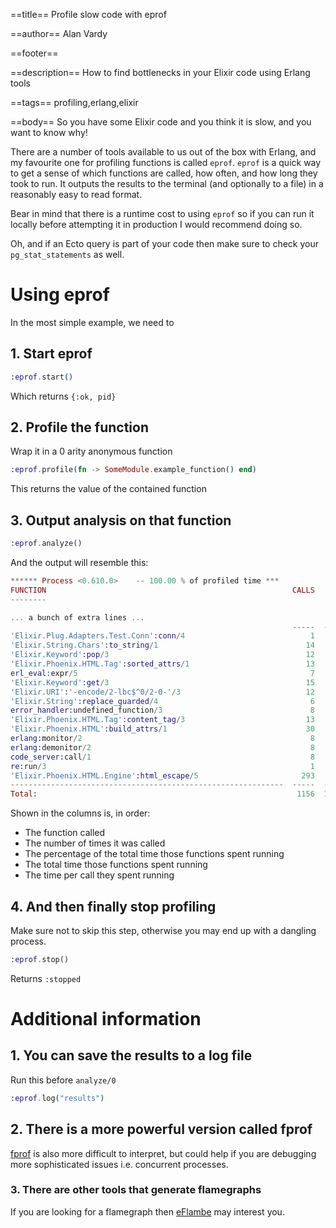 ==title==
Profile slow code with eprof

==author==
Alan Vardy

==footer==

==description==
How to find bottlenecks in your Elixir code using Erlang tools

==tags==
profiling,erlang,elixir

==body==
So you have some Elixir code and you think it is slow, and you want to know why!

There are a number of tools available to us out of the box with Erlang, and my favourite one for profiling functions is called `eprof`. `eprof` is a quick way to get a sense of which functions are called, how often, and how long they took to run. It outputs the results to the terminal (and optionally to a file) in a reasonably easy to read format.

Bear in mind that there is a runtime cost to using `eprof` so if you can run it locally before attempting it in production I would recommend doing so.

Oh, and if an Ecto query is part of your code then make sure to check your `pg_stat_statements` as well.

# Using eprof

In the most simple example, we need to

## 1. Start eprof

```elixir
:eprof.start()
```

Which returns `{:ok, pid}`

## 2. Profile the function

Wrap it in a 0 arity anonymous function

```elixir
:eprof.profile(fn -> SomeModule.example_function() end)
```

This returns the value of the contained function

## 3. Output analysis on that function

```elixir
:eprof.analyze()
```

And the output will resemble this:

```elixir
****** Process <0.610.0>    -- 100.00 % of profiled time *** 
FUNCTION                                                       CALLS        %  TIME  [uS / CALLS]
-------- 

... a bunch of extra lines ...      
                                                               -----  -------  ----  [----------]
'Elixir.Plug.Adapters.Test.Conn':conn/4                            1     1.43     5  [      5.00]
'Elixir.String.Chars':to_string/1                                 14     1.43     5  [      0.36]
'Elixir.Keyword':pop/3                                            12     1.72     6  [      0.50]
'Elixir.Phoenix.HTML.Tag':sorted_attrs/1                          13     1.72     6  [      0.46]
erl_eval:expr/5                                                    7     2.01     7  [      1.00]
'Elixir.Keyword':get/3                                            15     2.01     7  [      0.47]
'Elixir.URI':'-encode/2-lbc$^0/2-0-'/3                            12     2.01     7  [      0.58]
'Elixir.String':replace_guarded/4                                  6     2.01     7  [      1.17]
error_handler:undefined_function/3                                 8     2.29     8  [      1.00]
'Elixir.Phoenix.HTML.Tag':content_tag/3                           13     2.29     8  [      0.62]
'Elixir.Phoenix.HTML':build_attrs/1                               30     2.58     9  [      0.30]
erlang:monitor/2                                                   8     2.87    10  [      1.25]
erlang:demonitor/2                                                 8     3.72    13  [      1.63]
code_server:call/1                                                 8     5.16    18  [      2.25]
re:run/3                                                           1     7.16    25  [     25.00]
'Elixir.Phoenix.HTML.Engine':html_escape/5                       293     9.17    32  [      0.11]
-------------------------------------------------------------  -----  -------  ----  [----------]
Total:                                                          1156  100.00%   349  [      0.30]
```

Shown in the columns is, in order:

- The function called
- The number of times it was called
- The percentage of the total time those functions spent running
- The total time those functions spent running
- The time per call they spent running

## 4. And then finally stop profiling

Make sure not to skip this step, otherwise you may end up with a dangling process.

```elixir
:eprof.stop()
```

Returns `:stopped`

# Additional information

## 1. You can save the results to a log file

Run this before `analyze/0`

```elixir
:eprof.log("results")
```

## 2. There is a more powerful version called fprof

[fprof](https://www.erlang.org/docs/24/man/fprof.html) is also more difficult to interpret, but could help if you are debugging more sophisticated issues i.e. concurrent processes.

### 3. There are other tools that generate flamegraphs

If you are looking for a flamegraph then [eFlambe](https://github.com/Stratus3D/eflambe) may interest you.
